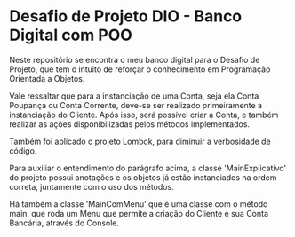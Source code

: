 # Desafio de Projeto DIO - Banco Digital com POO


Neste repositório se encontra o meu banco digital para o Desafio de Projeto, que tem o intuito de reforçar o conhecimento em Programação Orientada a Objetos.




Vale ressaltar que para a instanciação de uma Conta, seja ela Conta Poupança ou Conta Corrente, deve-se ser realizado primeiramente a instanciação do Cliente. Após isso, será possível criar a Conta, e também realizar as ações disponibilizadas pelos métodos implementados.



Também foi aplicado o projeto Lombok, para diminuir a verbosidade de código.



Para auxiliar o entendimento do parágrafo acima, a classe 'MainExplicativo' do projeto possui anotações e os objetos já estão instanciados na ordem correta, juntamente com o uso dos métodos.



Há também a classe 'MainComMenu' que é uma classe com o método main, que roda um Menu que permite a criação do Cliente e sua Conta Bancária, através do Console.
